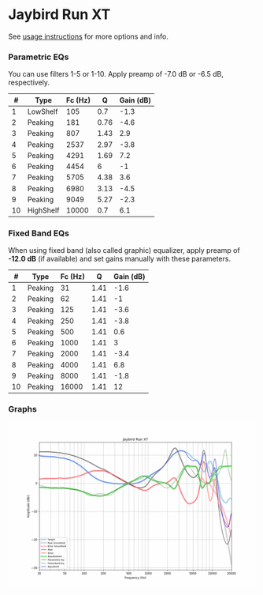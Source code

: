 # Jaybird Run XT
See [usage instructions](https://github.com/jaakkopasanen/AutoEq#usage) for more options and info.

### Parametric EQs
You can use filters 1-5 or 1-10. Apply preamp of -7.0 dB or -6.5 dB, respectively.

|   # | Type      |   Fc (Hz) |    Q |   Gain (dB) |
|-----|-----------|-----------|------|-------------|
|   1 | LowShelf  |       105 | 0.7  |        -1.3 |
|   2 | Peaking   |       181 | 0.76 |        -4.6 |
|   3 | Peaking   |       807 | 1.43 |         2.9 |
|   4 | Peaking   |      2537 | 2.97 |        -3.8 |
|   5 | Peaking   |      4291 | 1.69 |         7.2 |
|   6 | Peaking   |      4454 | 6    |        -1   |
|   7 | Peaking   |      5705 | 4.38 |         3.6 |
|   8 | Peaking   |      6980 | 3.13 |        -4.5 |
|   9 | Peaking   |      9049 | 5.27 |        -2.3 |
|  10 | HighShelf |     10000 | 0.7  |         6.1 |

### Fixed Band EQs
When using fixed band (also called graphic) equalizer, apply preamp of **-12.0 dB** (if available) and set gains manually with these parameters.

|   # | Type    |   Fc (Hz) |    Q |   Gain (dB) |
|-----|---------|-----------|------|-------------|
|   1 | Peaking |        31 | 1.41 |        -1.6 |
|   2 | Peaking |        62 | 1.41 |        -1   |
|   3 | Peaking |       125 | 1.41 |        -3.6 |
|   4 | Peaking |       250 | 1.41 |        -3.8 |
|   5 | Peaking |       500 | 1.41 |         0.6 |
|   6 | Peaking |      1000 | 1.41 |         3   |
|   7 | Peaking |      2000 | 1.41 |        -3.4 |
|   8 | Peaking |      4000 | 1.41 |         6.8 |
|   9 | Peaking |      8000 | 1.41 |        -1.8 |
|  10 | Peaking |     16000 | 1.41 |        12   |

### Graphs
![](./Jaybird%20Run%20XT.png)

